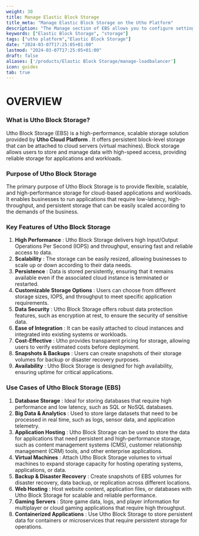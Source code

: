 ```yaml
---
weight: 30
title: Manage Elastic Block Storage
title_meta: "Manage Elastic Block Storage on the Utho Platform"
description: "The Manage section of EBS allows you to configure settings, resize volumes, attach or detach them from instances, and destroy volumes when no longer needed."
keywords: ["Elastic Block Storage", "storage"]
tags: ["utho platform","Elastic Block Storage"]
date: "2024-03-07T17:25:05+01:00"
lastmod: "2024-03-07T17:25:05+01:00"
draft: false 
aliases: ['/products/Elastic Block Storage/manage-loadbalancer']
icon: guides
tab: true
---
```

# OVERVIEW

### **What is Utho Block Storage?**

Utho Block Storage (EBS) is a high-performance, scalable storage solution provided by  **Utho Cloud Platform** . It offers persistent block-level storage that can be attached to cloud servers (virtual machines). Block storage allows users to store and manage data with high-speed access, providing reliable storage for applications and workloads.

### **Purpose of Utho Block Storage**

The primary purpose of Utho Block Storage is to provide flexible, scalable, and high-performance storage for cloud-based applications and workloads. It enables businesses to run applications that require low-latency, high-throughput, and persistent storage that can be easily scaled according to the demands of the business.

### **Key Features of Utho Block Storage**

1. **High Performance** : Utho Block Storage delivers high Input/Output Operations Per Second (IOPS) and throughput, ensuring fast and reliable access to data.
2. **Scalability** : The storage can be easily resized, allowing businesses to scale up or down according to their data needs.
3. **Persistence** : Data is stored persistently, ensuring that it remains available even if the associated cloud instance is terminated or restarted.
4. **Customizable Storage Options** : Users can choose from different storage sizes, IOPS, and throughput to meet specific application requirements.
5. **Data Security** : Utho Block Storage offers robust data protection features, such as encryption at rest, to ensure the security of sensitive data.
6. **Ease of Integration** : It can be easily attached to cloud instances and integrated into existing systems or workloads.
7. **Cost-Effective** : Utho provides transparent pricing for storage, allowing users to verify estimated costs before deployment.
8. **Snapshots & Backups** : Users can create snapshots of their storage volumes for backup or disaster recovery purposes.
9. **Availability** : Utho Block Storage is designed for high availability, ensuring uptime for critical applications.

### **Use Cases of Utho Block Storage (EBS)**

1. **Database Storage** : Ideal for storing databases that require high performance and low latency, such as SQL or NoSQL databases.
2. **Big Data & Analytics** : Used to store large datasets that need to be processed in real time, such as logs, sensor data, and application telemetry.
3. **Application Hosting** : Utho Block Storage can be used to store the data for applications that need persistent and high-performance storage, such as content management systems (CMS), customer relationship management (CRM) tools, and other enterprise applications.
4. **Virtual Machines** : Attach Utho Block Storage volumes to virtual machines to expand storage capacity for hosting operating systems, applications, or data.
5. **Backup & Disaster Recovery** : Create snapshots of EBS volumes for disaster recovery, data backup, or replication across different locations.
6. **Web Hosting** : Host website content, application files, or databases with Utho Block Storage for scalable and reliable performance.
7. **Gaming Servers** : Store game data, logs, and player information for multiplayer or cloud gaming applications that require high throughput.
8. **Containerized Applications** : Use Utho Block Storage to store persistent data for containers or microservices that require persistent storage for operations.
